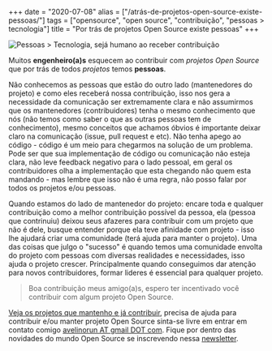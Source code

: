 +++
date = "2020-07-08"
alias = ["/atrás-de-projetos-open-source-existe-pessoas/"]
tags = ["opensource", "open source", "contribuição", "pessoas > tecnologia"]
title = "Por trás de projetos Open Source existe pessoas"
+++

![Pessoas > Tecnologia, sejá humano ao receber contribuição](/blog/open-source-community.jpg#center)

Muitos **engenheiro(a)s** esquecem ao contribuir com _projetos Open Source_ que por trás de todos _projetos_ temos **pessoas**.

Não conhecemos as pessoas que estão do outro lado (mantenedores do projeto) e como eles receberá nossa contribuição, isso nos gera a necessidade da comunicação ser extremamente clara e não assumirmos que os mantenedores (contribuidores) tenha o mesmo conhecimento que nós (não temos como saber o que as outras pessoas tem de conhecimento), mesmo conceitos que achamos óbvios é importante deixar claro na comunicação (issue, pull request e etc).
Não tenha apego ao código - código é um meio para chegarmos na solução de um problema. Pode ser que sua implementação de código ou comunicação não esteja clara, não leve feedback negativo para o lado pessoal, em geral os contribuidores olha a implementação que esta chegando não quem esta mandando - mas lembre que isso não é uma regra, não posso falar por todos os projetos e/ou pessoas.

Quando estamos do lado de mantenedor do projeto: encare toda e qualquer contribuição como a melhor contribuição possível da pessoa, ela (pessoa que contrinuiu) deixou seus afazeres para contribuir com um projeto que não é dele, busque entender porque ela teve afinidade com projeto - isso lhe ajudará criar uma comunidade (terá ajuda para manter o projeto). Uma das coisas que julgo o "sucesso" é quando temos uma comunidade envolta do projeto com pessoas com diversas realidades e necessidades, isso ajuda o projeto crescer. Principalmente quando conseguimos dar atenção para novos contribuidores, formar lideres é essencial para qualquer projeto.

> Boa contribuição meus amigo(a)s, espero ter incentivado você contribuir com algum projeto Open Source.

[Veja os projetos que mantenho e já contribuir](https://github.com/avelino), precisa de ajuda para contribuir e/ou manter projeto Open Source sinta-se livre em entrar em contato comigo [avelinorun AT gmail DOT com](avelinorun+oss@gmail.com). Fique por dentro das novidades do mundo Open Source se inscrevendo nessa [newsletter](https://mailchi.mp/fd3190254650/open-source).
